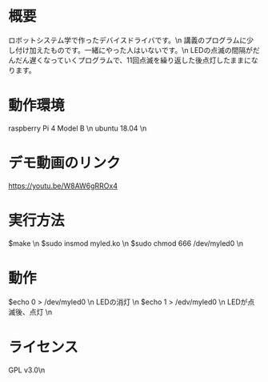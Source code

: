 # 概要
ロボットシステム学で作ったデバイスドライバです。\n
講義のプログラムに少し付け加えたものです。一緒にやった人はいないです。\n
LEDの点滅の間隔がだんだん遅くなっていくプログラムで、11回点滅を繰り返した後点灯したままになります。

# 動作環境
raspberry Pi 4 Model B \n
ubuntu 18.04 \n


# デモ動画のリンク
https://youtu.be/W8AW6gRROx4

# 実行方法
$make \n
$sudo insmod myled.ko \n 
$sudo chmod 666 /dev/myled0 \n

# 動作
$echo 0 > /dev/myled0 \n
LEDの消灯 \n
$echo 1 > /edv/myled0 \n
LEDが点滅後、点灯 \n
 
# ライセンス
GPL v3.0\n
